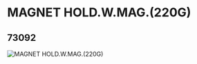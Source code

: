 # MAGNET HOLD.W.MAG.(220G)
## 73092
![MAGNET HOLD.W.MAG.(220G)](https://lc-www-live-s.legocdn.com/media/bricks/5/2/73092.jpg)